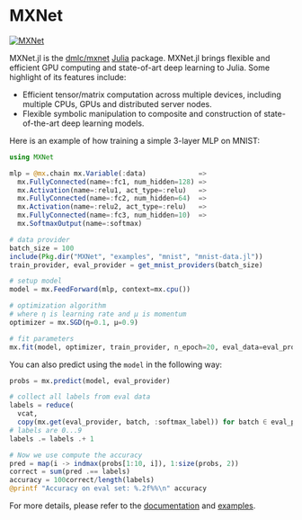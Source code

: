 # MXNet

[![MXNet](http://pkg.julialang.org/badges/MXNet_0.6.svg)](http://pkg.julialang.org/?pkg=MXNet)


MXNet.jl is the [dmlc/mxnet](https://github.com/apache/incubator-mxnet) [Julia](http://julialang.org/) package. MXNet.jl brings flexible and efficient GPU computing and state-of-art deep learning to Julia. Some highlight of its features include:

* Efficient tensor/matrix computation across multiple devices, including multiple CPUs, GPUs and distributed server nodes.
* Flexible symbolic manipulation to composite and construction of state-of-the-art deep learning models.

Here is an example of how training a simple 3-layer MLP on MNIST:

```julia
using MXNet

mlp = @mx.chain mx.Variable(:data)             =>
  mx.FullyConnected(name=:fc1, num_hidden=128) =>
  mx.Activation(name=:relu1, act_type=:relu)   =>
  mx.FullyConnected(name=:fc2, num_hidden=64)  =>
  mx.Activation(name=:relu2, act_type=:relu)   =>
  mx.FullyConnected(name=:fc3, num_hidden=10)  =>
  mx.SoftmaxOutput(name=:softmax)

# data provider
batch_size = 100
include(Pkg.dir("MXNet", "examples", "mnist", "mnist-data.jl"))
train_provider, eval_provider = get_mnist_providers(batch_size)

# setup model
model = mx.FeedForward(mlp, context=mx.cpu())

# optimization algorithm
# where η is learning rate and μ is momentum
optimizer = mx.SGD(η=0.1, μ=0.9)

# fit parameters
mx.fit(model, optimizer, train_provider, n_epoch=20, eval_data=eval_provider)
```

You can also predict using the `model` in the following way:

```julia
probs = mx.predict(model, eval_provider)

# collect all labels from eval data
labels = reduce(
  vcat,
  copy(mx.get(eval_provider, batch, :softmax_label)) for batch ∈ eval_provider)
# labels are 0...9
labels .= labels .+ 1

# Now we use compute the accuracy
pred = map(i -> indmax(probs[1:10, i]), 1:size(probs, 2))
correct = sum(pred .== labels)
accuracy = 100correct/length(labels)
@printf "Accuracy on eval set: %.2f%%\n" accuracy
```

For more details, please refer to the
[documentation](https://dmlc.github.io/MXNet.jl/latest) and [examples](examples).

